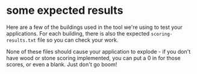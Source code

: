 # some expected results

Here are a few of the buildings used in the tool we're using to test your applications. For each building, there is also the expected `scoring-results.txt` file so you can check your work.

None of these files should cause your application to explode - if you don't have wood or stone scoring implemented, you can put a 0 in for those scores, or even a blank. Just don't go boom!
